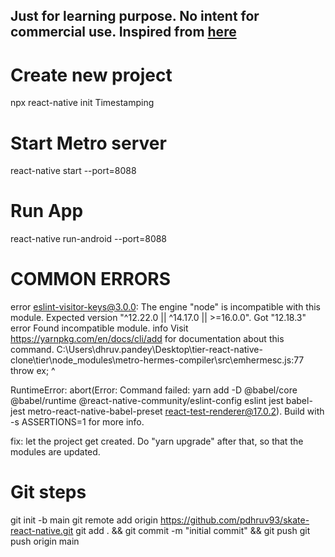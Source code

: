 <h2>Just for learning purpose. No intent for commercial use. Inspired from <a href="https://dribbble.com/shots/5350361-SkateBoard-Decks">here</a></h2>


Create new project
================================
npx react-native init Timestamping

Start Metro server
================================
react-native start --port=8088

Run App
================================
react-native run-android --port=8088


COMMON ERRORS
================================
error eslint-visitor-keys@3.0.0: The engine "node" is incompatible with this module. Expected version "^12.22.0 || ^14.17.0 || >=16.0.0". Got "12.18.3" error Found incompatible module. info Visit https://yarnpkg.com/en/docs/cli/add for documentation about this command. C:\Users\dhruv.pandey\Desktop\tier-react-native-clone\tier\node_modules\metro-hermes-compiler\src\emhermesc.js:77 throw ex; ^

RuntimeError: abort(Error: Command failed: yarn add -D @babel/core @babel/runtime @react-native-community/eslint-config eslint jest babel-jest metro-react-native-babel-preset react-test-renderer@17.0.2). Build with -s ASSERTIONS=1 for more info.

fix: let the project get created. Do "yarn upgrade" after that, so that the modules are updated.

Git steps
================================
git init -b main git remote add origin https://github.com/pdhruv93/skate-react-native.git git add . && git commit -m "initial commit" && git push git push origin main